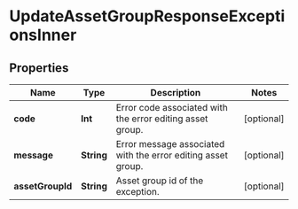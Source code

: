 

# UpdateAssetGroupResponseExceptionsInner


## Properties

Name | Type | Description | Notes
------------ | ------------- | ------------- | -------------
**code** | **Int** | Error code associated with the error editing asset group. |  [optional]
**message** | **String** | Error message associated with the error editing asset group. |  [optional]
**assetGroupId** | **String** | Asset group id of the exception. |  [optional]



